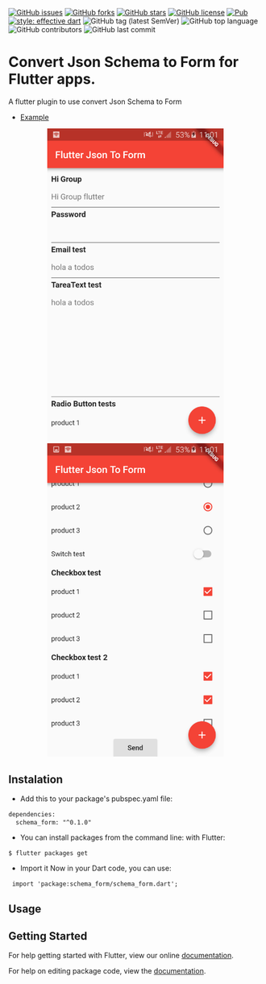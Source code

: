 [![GitHub issues](https://img.shields.io/github/issues/Legytma/schema_form)](https://github.com/Legytma/schema_form/issues)
[![GitHub forks](https://img.shields.io/github/forks/Legytma/schema_form)](https://github.com/Legytma/schema_form/network)
[![GitHub stars](https://img.shields.io/github/stars/Legytma/schema_form)](https://github.com/Legytma/schema_form/stargazers)
[![GitHub license](https://img.shields.io/github/license/Legytma/schema_form)](https://github.com/Legytma/schema_form/blob/master/LICENSE)
[![Pub](https://img.shields.io/pub/v/schema_form)](https://pub.dev/packages/schema_form)
[![style: effective dart](https://img.shields.io/badge/style-effective_dart-40c4ff.svg)](https://github.com/tenhobi/effective_dart)
![GitHub tag (latest SemVer)](https://img.shields.io/github/v/tag/Legytma/schema_form)
![GitHub top language](https://img.shields.io/github/languages/top/Legytma/schema_form)
![GitHub contributors](https://img.shields.io/github/contributors/Legytma/schema_form)
![GitHub last commit](https://img.shields.io/github/last-commit/Legytma/schema_form)

# Convert Json Schema to Form for Flutter apps.

A flutter plugin to use convert Json Schema to Form
* [Example](https://github.com/Legytma/schema_form/tree/master/example)


<p align="center">
  <img src="https://raw.githubusercontent.com/Legytma/schema_form/master/image1.png" width="350"/>
  <img src="https://raw.githubusercontent.com/Legytma/schema_form/master/image2.png" width="350"/>
</p>


## Instalation

* Add this to your package's pubspec.yaml file:
```
dependencies:
  schema_form: "^0.1.0"
```
* You can install packages from the command line:
  with Flutter:
```
$ flutter packages get
```

* Import it Now in your Dart code, you can use:
```
 import 'package:schema_form/schema_form.dart'; 
```
## Usage

## Getting Started

For help getting started with Flutter, view our online [documentation](https://flutter.io/).

For help on editing package code, view the [documentation](https://flutter.io/developing-packages/).

